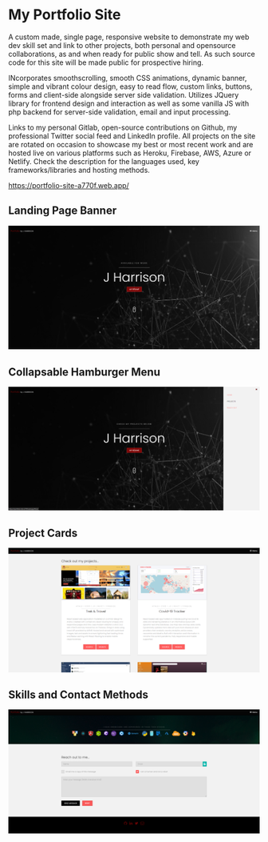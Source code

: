 # My Portfolio Site

A custom made, single page, responsive website to demonstrate my web dev skill set and link to other projects, both personal and opensource collaborations, as and when ready for public show and tell. As such source code for this site will be made public for prospective hiring.

INcorporates smoothscrolling, smooth CSS animations, dynamic banner, simple and vibrant colour design, easy to read flow, custom links, buttons, forms and client-side alongside server side validation. Utilizes JQuery library for frontend design and interaction as well as some vanilla JS with php backend for server-side validation, email and input processing.

Links to my personal Gitlab, open-source contributions on Github, my professional Twitter social feed and LinkedIn profile. All projects on the site are rotated on occasion to showcase my best or most recent work and are hosted live on various platforms such as Heroku, Firebase, AWS, Azure or Netlify. Check the description for the languages used, key frameworks/libraries and hosting methods. 

https://portfolio-site-a770f.web.app/

## Landing Page Banner

![Portfolio Website Screenshot](images/homepage.png)

## Collapsable Hamburger Menu 

![Portfolio Website Screenshot](images/side-menu.png)

## Project Cards

![Portfolio Website Screenshot](images/projects.png)

## Skills and Contact Methods

![Portfolio Website Screenshot](images/contact-form.png)